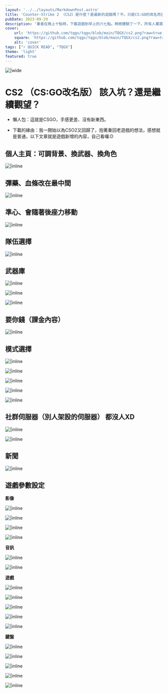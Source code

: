 ```yaml
---
layout: '../../layouts/MarkdownPost.astro'
title: 'Counter-Strike 2 （CS2）是什麼？是最新的遊戲嗎？不。只是CS:GO的改名而已'
pubDate: 2023-09-29
description: '筆者在晚上十點時，下載遊戲到早上的六七點。稍微體驗了一下，所有人萬眾期待的新遊戲Counter-Strike 2 （CS2），實際上只是CSGO的改名版而已。一切都是原有的樣子，加上一些不必要的介面修改、或是準心加入後座力的功能、手感更差，除此之外一切都是原有CSGO的樣子。'
cover:
    url: 'https://github.com/tqgx/tqgx/blob/main/TQGX/cs2.png?raw=true'
    square: 'https://github.com/tqgx/tqgx/blob/main/TQGX/cs2.png?raw=true'
    alt: 'cover'
tags: ["⚡ QUICK READ", "TQGX"] 
theme: 'light'
featured: true
---
```



![|wide](https://github.com/tqgx/tqgx/blob/main/cs2/xenia11.png?raw=true)

# CS2 （CS:GO改名版） 該入坑？還是繼續觀望？
- 懶人包：這就是CSGO，手感更差、沒有新東西。

- 下載的緣由：我一開始以為CSO2又回歸了，抱著重回老遊戲的想法，感想就是普通，以下文章就是遊戲新增的內容，自己看囉:D


## 個人主頁：可調背景、換武器、換角色

![|inline](https://github.com/tqgx/tqgx/blob/main/TQGX/cs0.png?raw=true)


## 彈藥、血條改在最中間

![|inline](https://github.com/tqgx/tqgx/blob/main/TQGX/cs3.png?raw=true)

## 準心、會隨著後座力移動

![|inline](https://github.com/tqgx/tqgx/blob/main/TQGX/cs2.gif?raw=true)


## 隊伍選擇

![|inline](https://github.com/tqgx/tqgx/blob/main/TQGX/cs4.png?raw=true)

## 武器庫

![|inline](https://github.com/tqgx/tqgx/blob/main/TQGX/cs5.png?raw=true)

![|inline](https://github.com/tqgx/tqgx/blob/main/TQGX/cs6.png?raw=true)

![|inline](https://github.com/tqgx/tqgx/blob/main/TQGX/cs7.png?raw=true)

## 要你錢（課金內容）


![|inline](https://github.com/tqgx/tqgx/blob/main/TQGX/cs8.png?raw=true)

## 模式選擇

![|inline](https://github.com/tqgx/tqgx/blob/main/TQGX/cs9.png?raw=true)

![|inline](https://github.com/tqgx/tqgx/blob/main/TQGX/cs10.png?raw=true)

![|inline](https://github.com/tqgx/tqgx/blob/main/TQGX/cs11.png?raw=true)

![|inline](https://github.com/tqgx/tqgx/blob/main/TQGX/cs12.png?raw=true)

![|inline](https://github.com/tqgx/tqgx/blob/main/TQGX/cs13.png?raw=true)

## 社群伺服器（別人架設的伺服器） 都沒人XD

![|inline](https://github.com/tqgx/tqgx/blob/main/TQGX/cs15.png?raw=true)

![|inline](https://github.com/tqgx/tqgx/blob/main/TQGX/cs14.png?raw=true)

## 新聞

![|inline](https://github.com/tqgx/tqgx/blob/main/TQGX/cs16.png?raw=true)

## 遊戲參數設定

__影像__

![|inline](https://github.com/tqgx/tqgx/blob/main/TQGX/cs17.png?raw=true)

![|inline](https://github.com/tqgx/tqgx/blob/main/TQGX/cs18.png?raw=true)

![|inline](https://github.com/tqgx/tqgx/blob/main/TQGX/cs19.png?raw=true)

![|inline](https://github.com/tqgx/tqgx/blob/main/TQGX/cs20.png?raw=true)

__音訊__

![|inline](https://github.com/tqgx/tqgx/blob/main/TQGX/cs21.png?raw=true)

![|inline](https://github.com/tqgx/tqgx/blob/main/TQGX/cs22.png?raw=true)

__遊戲__

![|inline](https://github.com/tqgx/tqgx/blob/main/TQGX/cs23.png?raw=true)

![|inline](https://github.com/tqgx/tqgx/blob/main/TQGX/cs24.png?raw=true)

![|inline](https://github.com/tqgx/tqgx/blob/main/TQGX/cs25.png?raw=true)

![|inline](https://github.com/tqgx/tqgx/blob/main/TQGX/cs26.png?raw=true)

![|inline](https://github.com/tqgx/tqgx/blob/main/TQGX/cs27.png?raw=true)


__鍵盤__

![|inline](https://github.com/tqgx/tqgx/blob/main/TQGX/cs28.png?raw=true)

![|inline](https://github.com/tqgx/tqgx/blob/main/TQGX/cs29.png?raw=true)

![|inline](https://github.com/tqgx/tqgx/blob/main/TQGX/cs30.png?raw=true)

![|inline](https://github.com/tqgx/tqgx/blob/main/TQGX/cs31.png?raw=true)

![|inline](https://github.com/tqgx/tqgx/blob/main/TQGX/cs32.png?raw=true)


